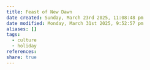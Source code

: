 ```yaml
---
title: Feast of New Dawn
date created: Sunday, March 23rd 2025, 11:08:48 pm
date modified: Monday, March 31st 2025, 9:52:57 pm
aliases: []
tags:
  - culture
  - holiday
references: 
share: true
---
```

